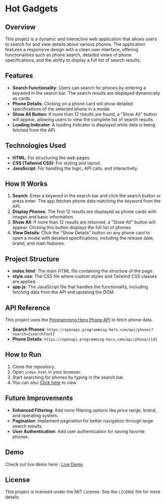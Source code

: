 # Hot Gadgets

## Overview

This project is a dynamic and interactive web application that allows users to search for and view details about various phones. The application features a responsive design with a clean user interface, offering functionalities such as phone search, detailed views of phone specifications, and the ability to display a full list of search results.

## Features

- **Search Functionality**: Users can search for phones by entering a keyword in the search bar. The search results are displayed dynamically as cards.
- **Phone Details**: Clicking on a phone card will show detailed specifications of the selected phone in a modal.
- **Show All Button**: If more than 12 results are found, a "Show All" button will appear, allowing users to view the complete list of search results.
- **Loading Indicator**: A loading indicator is displayed while data is being fetched from the API.

## Technologies Used

- **HTML**: For structuring the web pages.
- **CSS (Tailwind CSS)**: For styling and layout.
- **JavaScript**: For handling the logic, API calls, and interactivity.

## How It Works

1. **Search**: Enter a keyword in the search bar and click the search button or press enter. The app fetches phone data matching the keyword from the API.
2. **Display Phones**: The first 12 results are displayed as phone cards with images and basic information.
3. **Show All**: If more than 12 results are returned, a "Show All" button will appear. Clicking this button displays the full list of phones.
4. **View Details**: Click the "Show Details" button on any phone card to open a modal with detailed specifications, including the release date, brand, and main features.

## Project Structure

- **index.html**: The main HTML file containing the structure of the page.
- **style.css**: The CSS file where custom styles and Tailwind CSS classes are applied.
- **app.js**: The JavaScript file that handles the functionality, including fetching data from the API and updating the DOM.

## API Reference

This project uses the [Programming Hero Phone API](https://openapi.programming-hero.com/api/phones) to fetch phone data.

- **Search Phones**: `https://openapi.programming-hero.com/api/phones?search={searchText}`
- **Phone Details**: `https://openapi.programming-hero.com/api/phone/{id}`

## How to Run

1. Clone the repository.
2. Open `index.html` in your browser.
3. Start searching for phones by typing in the search bar.
4. You can also [Click here](https://imrahulsharmaa.github.io/weeklytest4js/?authuser=0) to view

## Future Improvements

- **Enhanced Filtering**: Add more filtering options like price range, brand, and operating system.
- **Pagination**: Implement pagination for better navigation through large search results.
- **User Authentication**: Add user authentication for saving favorite phones.

## Demo

Check out live demo here : [Live Demo](https://imrahulsharmaa.github.io/weeklytest4js/?authuser=0)

## License

This project is licensed under the MIT License. See the `LICENSE` file for more details.
